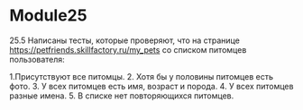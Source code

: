 # Module25
25.5 Написаны тесты, которые проверяют, что на странице https://petfriends.skillfactory.ru/my_pets со списком питомцев пользователя:

1.Присутствуют все питомцы.
2. Хотя бы у половины питомцев есть фото.
3. У всех питомцев есть имя, возраст и порода.
4. У всех питомцев разные имена.
5. В списке нет повторяющихся питомцев.
